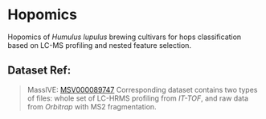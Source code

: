 # Hopomics
Hopomics of _Humulus lupulus_ brewing cultivars for hops classification based on LC-MS profiling and nested feature selection.

## Dataset Ref:
> MassIVE: [MSV000089747](https://massive.ucsd.edu/ProteoSAFe/dataset.jsp?accession=MSV000089747)
Corresponding dataset contains two types of files: whole set of LC-HRMS profiling from _IT-TOF_, and raw data from _Orbitrap_ with MS2 fragmentation.
